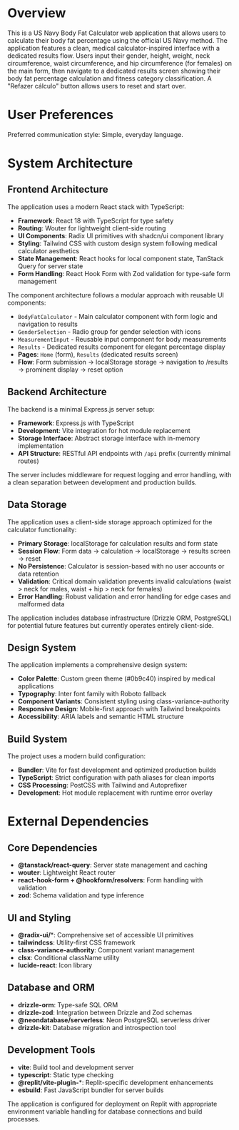 # Overview

This is a US Navy Body Fat Calculator web application that allows users to calculate their body fat percentage using the official US Navy method. The application features a clean, medical calculator-inspired interface with a dedicated results flow. Users input their gender, height, weight, neck circumference, waist circumference, and hip circumference (for females) on the main form, then navigate to a dedicated results screen showing their body fat percentage calculation and fitness category classification. A "Refazer cálculo" button allows users to reset and start over.

# User Preferences

Preferred communication style: Simple, everyday language.

# System Architecture

## Frontend Architecture

The application uses a modern React stack with TypeScript:

- **Framework**: React 18 with TypeScript for type safety
- **Routing**: Wouter for lightweight client-side routing
- **UI Components**: Radix UI primitives with shadcn/ui component library
- **Styling**: Tailwind CSS with custom design system following medical calculator aesthetics
- **State Management**: React hooks for local component state, TanStack Query for server state
- **Form Handling**: React Hook Form with Zod validation for type-safe form management

The component architecture follows a modular approach with reusable UI components:
- `BodyFatCalculator` - Main calculator component with form logic and navigation to results
- `GenderSelection` - Radio group for gender selection with icons
- `MeasurementInput` - Reusable input component for body measurements  
- `Results` - Dedicated results component for elegant percentage display
- **Pages**: `Home` (form), `Results` (dedicated results screen)
- **Flow**: Form submission → localStorage storage → navigation to /results → prominent display → reset option

## Backend Architecture

The backend is a minimal Express.js server setup:

- **Framework**: Express.js with TypeScript
- **Development**: Vite integration for hot module replacement
- **Storage Interface**: Abstract storage interface with in-memory implementation
- **API Structure**: RESTful API endpoints with `/api` prefix (currently minimal routes)

The server includes middleware for request logging and error handling, with a clean separation between development and production builds.

## Data Storage

The application uses a client-side storage approach optimized for the calculator functionality:

- **Primary Storage**: localStorage for calculation results and form state
- **Session Flow**: Form data → calculation → localStorage → results screen → reset
- **No Persistence**: Calculator is session-based with no user accounts or data retention
- **Validation**: Critical domain validation prevents invalid calculations (waist > neck for males, waist + hip > neck for females)
- **Error Handling**: Robust validation and error handling for edge cases and malformed data

The application includes database infrastructure (Drizzle ORM, PostgreSQL) for potential future features but currently operates entirely client-side.

## Design System

The application implements a comprehensive design system:

- **Color Palette**: Custom green theme (#0b9c40) inspired by medical applications
- **Typography**: Inter font family with Roboto fallback
- **Component Variants**: Consistent styling using class-variance-authority
- **Responsive Design**: Mobile-first approach with Tailwind breakpoints
- **Accessibility**: ARIA labels and semantic HTML structure

## Build System

The project uses a modern build configuration:

- **Bundler**: Vite for fast development and optimized production builds
- **TypeScript**: Strict configuration with path aliases for clean imports
- **CSS Processing**: PostCSS with Tailwind and Autoprefixer
- **Development**: Hot module replacement with runtime error overlay

# External Dependencies

## Core Dependencies

- **@tanstack/react-query**: Server state management and caching
- **wouter**: Lightweight React router
- **react-hook-form + @hookform/resolvers**: Form handling with validation
- **zod**: Schema validation and type inference

## UI and Styling

- **@radix-ui/***: Comprehensive set of accessible UI primitives
- **tailwindcss**: Utility-first CSS framework
- **class-variance-authority**: Component variant management
- **clsx**: Conditional className utility
- **lucide-react**: Icon library

## Database and ORM

- **drizzle-orm**: Type-safe SQL ORM
- **drizzle-zod**: Integration between Drizzle and Zod schemas
- **@neondatabase/serverless**: Neon PostgreSQL serverless driver
- **drizzle-kit**: Database migration and introspection tool

## Development Tools

- **vite**: Build tool and development server
- **typescript**: Static type checking
- **@replit/vite-plugin-***: Replit-specific development enhancements
- **esbuild**: Fast JavaScript bundler for server builds

The application is configured for deployment on Replit with appropriate environment variable handling for database connections and build processes.